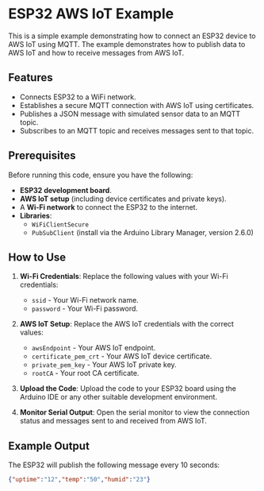 # ESP32 AWS IoT Example

This is a simple example demonstrating how to connect an ESP32 device to AWS IoT using MQTT. The example demonstrates how to publish data to AWS IoT and how to receive messages from AWS IoT.

## Features

- Connects ESP32 to a WiFi network.
- Establishes a secure MQTT connection with AWS IoT using certificates.
- Publishes a JSON message with simulated sensor data to an MQTT topic.
- Subscribes to an MQTT topic and receives messages sent to that topic.

## Prerequisites

Before running this code, ensure you have the following:

- **ESP32 development board**.
- **AWS IoT setup** (including device certificates and private keys).
- A **Wi-Fi network** to connect the ESP32 to the internet.
- **Libraries**:
  - `WiFiClientSecure`
  - `PubSubClient` (install via the Arduino Library Manager, version 2.6.0)

## How to Use

1. **Wi-Fi Credentials**: Replace the following values with your Wi-Fi credentials:
   - `ssid` - Your Wi-Fi network name.
   - `password` - Your Wi-Fi password.

2. **AWS IoT Setup**: Replace the AWS IoT credentials with the correct values:
   - `awsEndpoint` - Your AWS IoT endpoint.
   - `certificate_pem_crt` - Your AWS IoT device certificate.
   - `private_pem_key` - Your AWS IoT private key.
   - `rootCA` - Your root CA certificate.

3. **Upload the Code**: Upload the code to your ESP32 board using the Arduino IDE or any other suitable development environment.

4. **Monitor Serial Output**: Open the serial monitor to view the connection status and messages sent to and received from AWS IoT.

## Example Output

The ESP32 will publish the following message every 10 seconds:

```json
{"uptime":"12","temp":"50","humid":"23"}

